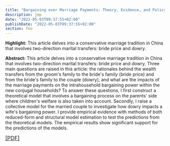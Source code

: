 ```yaml
---
title: "Bargaining over Marriage Payments: Theory, Evidence, and Policy Implications (Job Market Paper)"
description: jmp
date: "2022-05-03T09:37:55+02:00"
publishDate: "2022-05-03T09:37:55+02:00"
section: foo
---
```


<b>Highlight:</b> This article delves into a conservative marriage tradition in China that involves two-direction marital transfers: bride price and dowry.

<!--more-->

<b>Abstract:</b> This article delves into a conservative marriage tradition in China that involves two-direction marital transfers: bride price and dowry. Three main questions are raised in this article: the rationales behind the wealth transfers from the groom's family to the bride's family (bride price) and from the bride's family to the couple (dowry), and what are the impacts of the marriage payments on the intrahousehold bargaining power within the new conjugal households? To answer these questions, I first construct a theoretical model that involves a bargaining process on the parents' side where children's welfare is also taken into account. Secondly, I raise a collective model for the married couple to investigate how dowry impacts a wife's bargaining power. I provide empirical evidence with methods of both reduced-form and structural model estimation to test the predictions from the theoretical models. The empirical results show significant support for the predictions of the models.

<big><a target="_blank" rel="noopener noreferrer" href="bargaining_over_marriage_payments.pdf.pdf">[PDF]</a></big>
